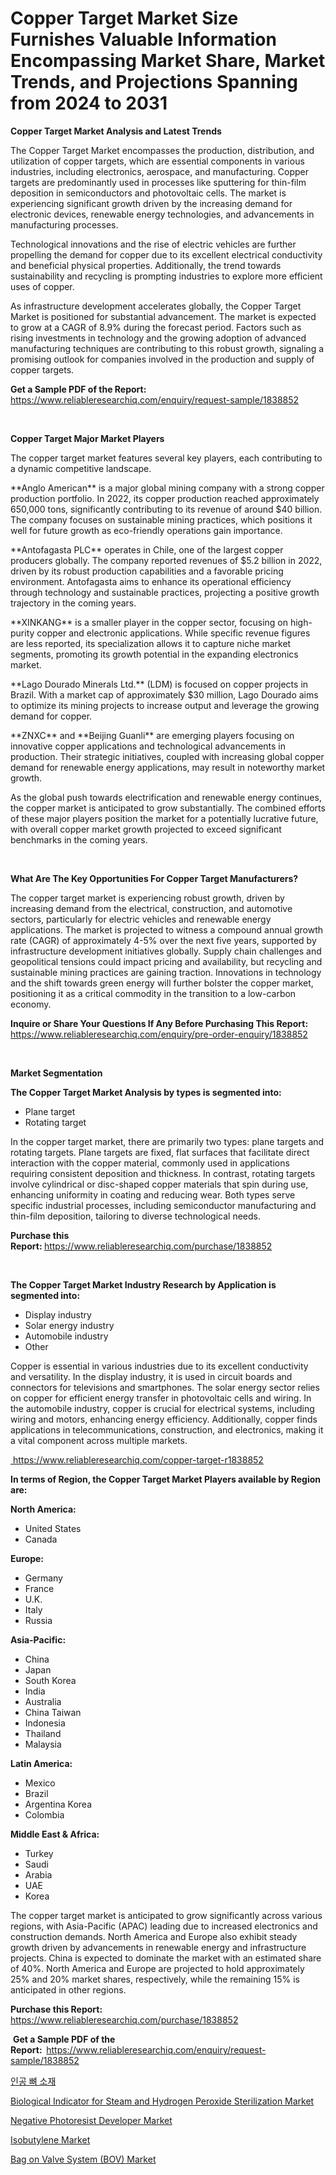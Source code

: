 <p><h1>Copper Target Market Size Furnishes Valuable Information Encompassing Market Share, Market Trends, and Projections Spanning from 2024 to 2031</h1></p><p><strong>Copper Target Market Analysis and Latest Trends</strong></p>
<p><p>The Copper Target Market encompasses the production, distribution, and utilization of copper targets, which are essential components in various industries, including electronics, aerospace, and manufacturing. Copper targets are predominantly used in processes like sputtering for thin-film deposition in semiconductors and photovoltaic cells. The market is experiencing significant growth driven by the increasing demand for electronic devices, renewable energy technologies, and advancements in manufacturing processes.</p><p>Technological innovations and the rise of electric vehicles are further propelling the demand for copper due to its excellent electrical conductivity and beneficial physical properties. Additionally, the trend towards sustainability and recycling is prompting industries to explore more efficient uses of copper.</p><p>As infrastructure development accelerates globally, the Copper Target Market is positioned for substantial advancement. The market is expected to grow at a CAGR of 8.9% during the forecast period. Factors such as rising investments in technology and the growing adoption of advanced manufacturing techniques are contributing to this robust growth, signaling a promising outlook for companies involved in the production and supply of copper targets.</p></p>
<p><strong>Get a Sample PDF of the Report:&nbsp;</strong> <a href="https://www.reliableresearchiq.com/enquiry/request-sample/1838852?utm_campaign=99&utm_medium=2&utm_source=Github&utm_content=ia&utm_term=11112024&utm_id=copper-target">https://www.reliableresearchiq.com/enquiry/request-sample/1838852</a></p>
<p>&nbsp;</p>
<p><strong>Copper Target Major Market Players</strong></p>
<p><p>The copper target market features several key players, each contributing to a dynamic competitive landscape. </p><p>**Anglo American** is a major global mining company with a strong copper production portfolio. In 2022, its copper production reached approximately 650,000 tons, significantly contributing to its revenue of around $40 billion. The company focuses on sustainable mining practices, which positions it well for future growth as eco-friendly operations gain importance.</p><p>**Antofagasta PLC** operates in Chile, one of the largest copper producers globally. The company reported revenues of $5.2 billion in 2022, driven by its robust production capabilities and a favorable pricing environment. Antofagasta aims to enhance its operational efficiency through technology and sustainable practices, projecting a positive growth trajectory in the coming years.</p><p>**XINKANG** is a smaller player in the copper sector, focusing on high-purity copper and electronic applications. While specific revenue figures are less reported, its specialization allows it to capture niche market segments, promoting its growth potential in the expanding electronics market.</p><p>**Lago Dourado Minerals Ltd.** (LDM) is focused on copper projects in Brazil. With a market cap of approximately $30 million, Lago Dourado aims to optimize its mining projects to increase output and leverage the growing demand for copper.</p><p>**ZNXC** and **Beijing Guanli** are emerging players focusing on innovative copper applications and technological advancements in production. Their strategic initiatives, coupled with increasing global copper demand for renewable energy applications, may result in noteworthy market growth.</p><p>As the global push towards electrification and renewable energy continues, the copper market is anticipated to grow substantially. The combined efforts of these major players position the market for a potentially lucrative future, with overall copper market growth projected to exceed significant benchmarks in the coming years.</p></p>
<p>&nbsp;</p>
<p><strong>What Are The Key Opportunities For Copper Target Manufacturers?</strong></p>
<p><p>The copper target market is experiencing robust growth, driven by increasing demand from the electrical, construction, and automotive sectors, particularly for electric vehicles and renewable energy applications. The market is projected to witness a compound annual growth rate (CAGR) of approximately 4-5% over the next five years, supported by infrastructure development initiatives globally. Supply chain challenges and geopolitical tensions could impact pricing and availability, but recycling and sustainable mining practices are gaining traction. Innovations in technology and the shift towards green energy will further bolster the copper market, positioning it as a critical commodity in the transition to a low-carbon economy.</p></p>
<p><strong>Inquire or Share Your Questions If Any Before Purchasing This Report:</strong> <a href="https://www.reliableresearchiq.com/enquiry/pre-order-enquiry/1838852?utm_campaign=99&utm_medium=2&utm_source=Github&utm_content=ia&utm_term=11112024&utm_id=copper-target">https://www.reliableresearchiq.com/enquiry/pre-order-enquiry/1838852</a></p>
<p>&nbsp;</p>
<p><strong>Market Segmentation</strong></p>
<p><strong>The Copper Target Market Analysis by types is segmented into:</strong></p>
<p><ul><li>Plane target</li><li>Rotating target</li></ul></p>
<p><p>In the copper target market, there are primarily two types: plane targets and rotating targets. Plane targets are fixed, flat surfaces that facilitate direct interaction with the copper material, commonly used in applications requiring consistent deposition and thickness. In contrast, rotating targets involve cylindrical or disc-shaped copper materials that spin during use, enhancing uniformity in coating and reducing wear. Both types serve specific industrial processes, including semiconductor manufacturing and thin-film deposition, tailoring to diverse technological needs.</p></p>
<p><strong>Purchase this Report:&nbsp;</strong><a href="https://www.reliableresearchiq.com/purchase/1838852?utm_campaign=99&utm_medium=2&utm_source=Github&utm_content=ia&utm_term=11112024&utm_id=copper-target">https://www.reliableresearchiq.com/purchase/1838852</a></p>
<p>&nbsp;</p>
<p><strong>The Copper Target Market Industry Research by Application is segmented into:</strong></p>
<p><ul><li>Display industry</li><li>Solar energy industry</li><li>Automobile industry</li><li>Other</li></ul></p>
<p><p>Copper is essential in various industries due to its excellent conductivity and versatility. In the display industry, it is used in circuit boards and connectors for televisions and smartphones. The solar energy sector relies on copper for efficient energy transfer in photovoltaic cells and wiring. In the automobile industry, copper is crucial for electrical systems, including wiring and motors, enhancing energy efficiency. Additionally, copper finds applications in telecommunications, construction, and electronics, making it a vital component across multiple markets.</p></p>
<p><a href="https://www.reliableresearchiq.com/copper-target-r1838852?utm_campaign=99&utm_medium=2&utm_source=Github&utm_content=ia&utm_term=11112024&utm_id=copper-target">&nbsp;https://www.reliableresearchiq.com/copper-target-r1838852</a></p>
<p><strong>In terms of Region, the Copper Target Market Players available by Region are:</strong></p>
<p>
    <p> <strong> North America: </strong>
        <ul>
            <li>United States</li>
            <li>Canada</li>
        </ul>
        </p> 
    <p> <strong> Europe: </strong>
        <ul>
            <li>Germany</li>
            <li>France</li>
            <li>U.K.</li>
            <li>Italy</li>
            <li>Russia</li>
        </ul>
        </p> 
    <p> <strong> Asia-Pacific: </strong>
        <ul>
            <li>China</li>
            <li>Japan</li>
            <li>South Korea</li>
            <li>India</li>
            <li>Australia</li>
            <li>China Taiwan</li>
            <li>Indonesia</li>
            <li>Thailand</li>
            <li>Malaysia</li>
        </ul>
        </p> 
    <p> <strong> Latin America: </strong>
        <ul>
            <li>Mexico</li>
            <li>Brazil</li>
            <li>Argentina Korea</li>
            <li>Colombia</li>
        </ul>
        </p> 
    <p> <strong> Middle East & Africa: </strong>
        <ul>
            <li>Turkey</li>
            <li>Saudi</li>
            <li>Arabia</li>
            <li>UAE</li>
            <li>Korea</li>
        </ul>
    </p>
    </p>
<p><p>The copper target market is anticipated to grow significantly across various regions, with Asia-Pacific (APAC) leading due to increased electronics and construction demands. North America and Europe also exhibit steady growth driven by advancements in renewable energy and infrastructure projects. China is expected to dominate the market with an estimated share of 40%. North America and Europe are projected to hold approximately 25% and 20% market shares, respectively, while the remaining 15% is anticipated in other regions.</p></p>
<p><strong>Purchase this Report: </strong><a href="https://www.reliableresearchiq.com/purchase/1838852?utm_campaign=99&utm_medium=2&utm_source=Github&utm_content=ia&utm_term=11112024&utm_id=copper-target">https://www.reliableresearchiq.com/purchase/1838852</a></p>
<p>&nbsp;<strong>Get a Sample PDF of the Report:&nbsp;&nbsp;</strong><a href="https://www.reliableresearchiq.com/enquiry/request-sample/1838852?utm_campaign=99&utm_medium=2&utm_source=Github&utm_content=ia&utm_term=11112024&utm_id=copper-target">https://www.reliableresearchiq.com/enquiry/request-sample/1838852</a></p>
<p><strong></strong></p>
<p><p><a href="https://github.com/sougarounis/Market-Research-Report-List-6/blob/main/661855423532.md?utm_campaign=99&utm_medium=2&utm_source=Github&utm_content=ia&utm_term=11112024&utm_id=copper-target">인공 뼈 소재</a></p><p><a href="https://issuu.com/reportprime-2/docs/biological-indicator-for-steam-and-_0de5af8ba0f1b0?utm_campaign=99&utm_medium=2&utm_source=Github&utm_content=ia&utm_term=11112024&utm_id=copper-target">Biological Indicator for Steam and Hydrogen Peroxide Sterilization Market</a></p><p><a href="https://github.com/elseludvikoh/Market-Research-Report-List-1/blob/main/negative-photoresist-developer-market.md?utm_campaign=99&utm_medium=2&utm_source=Github&utm_content=ia&utm_term=11112024&utm_id=copper-target">Negative Photoresist Developer Market</a></p><p><a href="https://github.com/iva0ei4r/Market-Research-Report-List-1/blob/main/isobutylene-market.md?utm_campaign=99&utm_medium=2&utm_source=Github&utm_content=ia&utm_term=11112024&utm_id=copper-target">Isobutylene Market</a></p><p><a href="https://www.linkedin.com/pulse/bag-valve-system-bov-market-innovations-trends-comprehensive-xhywe?utm_campaign=99&utm_medium=2&utm_source=Github&utm_content=ia&utm_term=11112024&utm_id=copper-target">Bag on Valve System (BOV) Market</a></p></p>